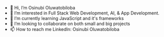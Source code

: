- 👋 Hi, I’m Osinubi Oluwatobiloba
- 👀 I’m interested in Full Stack Web Development, AI, & App Development.
- 🌱 I’m currently learning JavaScript and it's frameworks
- 💞️ I’m looking to collaborate on both small and big projects
- 📫 How to reach me LinkedIn: Osinubi Oluwatobiloba

<!---
TobyMike-max/TobyMike-max is a ✨ special ✨ repository because its `README.md` (this file) appears on your GitHub profile.
You can click the Preview link to take a look at your changes.
--->

